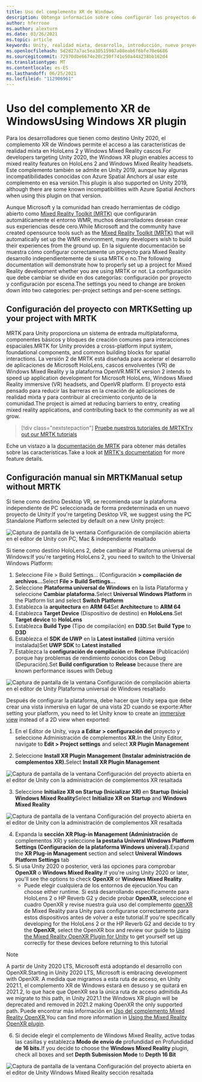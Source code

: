 ```yaml
---
title: Uso del complemento XR de Windows
description: Obtenga información sobre cómo configurar los proyectos de Unity con y sin MRTK mediante la compatibilidad con Windows XR.
author: hferrone
ms.author: alexturn
ms.date: 03/26/2021
ms.topic: article
keywords: Unity, realidad mixta, desarrollo, introducción, nuevo proyecto, Windows Mixed Reality, UWP, XR, rendimiento, heredado, mrtk, windows
ms.openlocfilehash: 5d2d27a7ac5ea30515907a08eab6f6bfe70e6686
ms.sourcegitcommit: 72970dbe6674e28c250f741e50a44a238bb162d4
ms.translationtype: MT
ms.contentlocale: es-ES
ms.lasthandoff: 06/25/2021
ms.locfileid: "112906961"
---
```

# <a name="using-windows-xr-plugin"></a><span data-ttu-id="1ca45-104">Uso del complemento XR de Windows</span><span class="sxs-lookup"><span data-stu-id="1ca45-104">Using Windows XR plugin</span></span>

<span data-ttu-id="1ca45-105">Para los desarrolladores que tienen como destino Unity 2020, el complemento XR de Windows permite el acceso a las características de realidad mixta en HoloLens 2 y Windows Mixed Reality cascos.</span><span class="sxs-lookup"><span data-stu-id="1ca45-105">For developers targeting Unity 2020, the Windows XR plugin enables access to mixed reality features on HoloLens 2 and Windows Mixed Reality headsets.</span></span>  <span data-ttu-id="1ca45-106">Este complemento también se admite en Unity 2019, aunque hay algunas incompatibilidades conocidas con Azure Spatial Anchors al usar este complemento en esa versión.</span><span class="sxs-lookup"><span data-stu-id="1ca45-106">This plugin is also supported on Unity 2019, although there are some known incompatibilities with Azure Spatial Anchors when using this plugin on that version.</span></span>

<span data-ttu-id="1ca45-107">Aunque Microsoft y la comunidad han creado herramientas de código abierto como [Mixed Reality Toolkit (MRTK)](/windows/mixed-reality/mrtk-unity/configuration/usingupm) que configurarán automáticamente el entorno WMR, muchos desarrolladores desean crear sus experiencias desde cero.</span><span class="sxs-lookup"><span data-stu-id="1ca45-107">While Microsoft and the community have created opensource tools such as the [Mixed Reality Toolkit (MRTK)](/windows/mixed-reality/mrtk-unity/configuration/usingupm) that will automatically set up the WMR environment, many developers wish to build their experiences from the ground up.</span></span>  <span data-ttu-id="1ca45-108">En la siguiente documentación se muestra cómo configurar correctamente un proyecto para Mixed Reality desarrollo independientemente de si usa MRTK o no.</span><span class="sxs-lookup"><span data-stu-id="1ca45-108">The following documentation will demonstrate how to properly set up a project for Mixed Reality development whether you are using MRTK or not.</span></span>  <span data-ttu-id="1ca45-109">La configuración que debe cambiar se divide en dos categorías: configuración por proyecto y configuración por escena.</span><span class="sxs-lookup"><span data-stu-id="1ca45-109">The settings you need to change are broken down into two categories: per-project settings and per-scene settings.</span></span>

## <a name="setting-up-your-project-with-mrtk"></a><span data-ttu-id="1ca45-110">Configuración del proyecto con MRTK</span><span class="sxs-lookup"><span data-stu-id="1ca45-110">Setting up your project with MRTK</span></span>

<span data-ttu-id="1ca45-111">MRTK para Unity proporciona un sistema de entrada multiplataforma, componentes básicos y bloques de creación comunes para interacciones espaciales.</span><span class="sxs-lookup"><span data-stu-id="1ca45-111">MRTK for Unity provides a cross-platform input system, foundational components, and common building blocks for spatial interactions.</span></span> <span data-ttu-id="1ca45-112">La versión 2 de MRTK está diseñada para acelerar el desarrollo de aplicaciones de Microsoft HoloLens, cascos envolventes (VR) de Windows Mixed Reality y la plataforma OpenVR.</span><span class="sxs-lookup"><span data-stu-id="1ca45-112">MRTK version 2 intends to speed up application development for Microsoft HoloLens, Windows Mixed Reality immersive (VR) headsets, and OpenVR platform.</span></span> <span data-ttu-id="1ca45-113">El proyecto está pensado para reducir las barreras en la creación de aplicaciones de realidad mixta y para contribuir al crecimiento conjunto de la comunidad.</span><span class="sxs-lookup"><span data-stu-id="1ca45-113">The project is aimed at reducing barriers to entry, creating mixed reality applications, and contributing back to the community as we all grow.</span></span>

> [!div class="nextstepaction"]
> [<span data-ttu-id="1ca45-114">Pruebe nuestros tutoriales de MRTK</span><span class="sxs-lookup"><span data-stu-id="1ca45-114">Try out our MRTK tutorials</span></span>](./tutorials/mr-learning-base-02.md?tabs=winxr)

<span data-ttu-id="1ca45-115">Eche un vistazo a la [documentación de MRTK](/windows/mixed-reality/mrtk-unity) para obtener más detalles sobre las características.</span><span class="sxs-lookup"><span data-stu-id="1ca45-115">Take a look at [MRTK's documentation](/windows/mixed-reality/mrtk-unity) for more feature details.</span></span>

## <a name="manual-setup-without-mrtk"></a><span data-ttu-id="1ca45-116">Configuración manual sin MRTK</span><span class="sxs-lookup"><span data-stu-id="1ca45-116">Manual setup without MRTK</span></span>

<span data-ttu-id="1ca45-117">Si tiene como destino Desktop VR, se recomienda usar la plataforma independiente de PC seleccionada de forma predeterminada en un nuevo proyecto de Unity:</span><span class="sxs-lookup"><span data-stu-id="1ca45-117">If you're targeting Desktop VR, we suggest using the PC Standalone Platform selected by default on a new Unity project:</span></span>

![Captura de pantalla de la ventana Configuración de compilación abierta en el editor de Unity con PC, Mac & independiente resaltado](images/wmr-config-img-3.png)

<span data-ttu-id="1ca45-119">Si tiene como destino HoloLens 2, debe cambiar al Plataforma universal de Windows:</span><span class="sxs-lookup"><span data-stu-id="1ca45-119">If you're targeting HoloLens 2, you need to switch to the Universal Windows Platform:</span></span>

1.  <span data-ttu-id="1ca45-120">Seleccione File > Build Settings... (Configuración **> compilación de archivos...**</span><span class="sxs-lookup"><span data-stu-id="1ca45-120">Select **File > Build Settings...**</span></span>
2.  <span data-ttu-id="1ca45-121">Seleccione **Plataforma universal de Windows** en la lista Plataforma y seleccione **Cambiar plataforma.**</span><span class="sxs-lookup"><span data-stu-id="1ca45-121">Select **Universal Windows Platform** in the Platform list and select **Switch Platform**</span></span>
3.  <span data-ttu-id="1ca45-122">Establezca la **arquitectura** en **ARM 64**</span><span class="sxs-lookup"><span data-stu-id="1ca45-122">Set **Architecture** to **ARM 64**</span></span>
4.  <span data-ttu-id="1ca45-123">Establezca **Target Device** (Dispositivo de destino) en **HoloLens**.</span><span class="sxs-lookup"><span data-stu-id="1ca45-123">Set **Target device** to **HoloLens**</span></span>
5.  <span data-ttu-id="1ca45-124">Establezca **Build Type** (Tipo de compilación) en **D3D**.</span><span class="sxs-lookup"><span data-stu-id="1ca45-124">Set **Build Type** to **D3D**</span></span>
6.  <span data-ttu-id="1ca45-125">Establezca el **SDK de UWP** en la **Latest installed** (última versión instalada)</span><span class="sxs-lookup"><span data-stu-id="1ca45-125">Set **UWP SDK** to **Latest installed**</span></span>
7.  <span data-ttu-id="1ca45-126">Establezca la **configuración de compilación** en **Release** (Publicación) porque hay problemas de rendimiento conocidos con Debug (Depuración).</span><span class="sxs-lookup"><span data-stu-id="1ca45-126">Set **Build configuration** to **Release** because there are known performance issues with Debug</span></span>

![Captura de pantalla de la ventana Configuración de compilación abierta en el editor de Unity Plataforma universal de Windows resaltado](images/wmr-config-img-4.png)

<span data-ttu-id="1ca45-128">Después de configurar la plataforma, debe hacer [](../../design/app-views.md) que Unity sepa que debe crear una vista inmersiva en lugar de una vista 2D cuando se exporte:</span><span class="sxs-lookup"><span data-stu-id="1ca45-128">After setting your platform, you need to let Unity know to create an [immersive view](../../design/app-views.md) instead of a 2D view when exported:</span></span>

1. <span data-ttu-id="1ca45-129">En el Editor de Unity, vaya **a Editar > configuración del** proyecto y seleccione Administración de complementos **XR.**</span><span class="sxs-lookup"><span data-stu-id="1ca45-129">In the Unity Editor, navigate to **Edit > Project settings** and select **XR Plugin Management**</span></span>

2. <span data-ttu-id="1ca45-130">Seleccione **Install XR Plugin Management (Instalar administración de complementos XR).**</span><span class="sxs-lookup"><span data-stu-id="1ca45-130">Select **Install XR Plugin Management**</span></span>

![Captura de pantalla de la ventana Configuración del proyecto abierta en el editor de Unity con la administración de complementos XR resaltada](images/wmr-config-img-5.png)

3. <span data-ttu-id="1ca45-132">Seleccione **Initialize XR on Startup (Inicializar XR)** en **Startup (Inicio) Windows Mixed Reality**</span><span class="sxs-lookup"><span data-stu-id="1ca45-132">Select **Initialize XR on Startup** and **Windows Mixed Reality**</span></span>

![Captura de pantalla de la ventana Configuración del proyecto abierta en el editor de Unity con la administración de complementos XR resaltada](images/wmr-config-img-7.png)

4. <span data-ttu-id="1ca45-134">Expanda la **sección XR Plug-in Management (Administración** de complementos XR) y seleccione **la pestaña Univeral Windows Platform Settings (Configuración de la plataforma Windows univeral).**</span><span class="sxs-lookup"><span data-stu-id="1ca45-134">Expand the **XR Plug-in Management** section and select **Univeral Windows Platform Settings** tab</span></span>
5. <span data-ttu-id="1ca45-135">Si usa Unity 2020 o posterior, verá las opciones para comprobar **OpenXR** o **Windows Mixed Reality**.</span><span class="sxs-lookup"><span data-stu-id="1ca45-135">If you're using Unity 2020 or later, you'll see the options to check **OpenXR** or **Windows Mixed Reality**.</span></span> 
    * <span data-ttu-id="1ca45-136">Puede elegir cualquiera de los entornos de ejecución.</span><span class="sxs-lookup"><span data-stu-id="1ca45-136">You can choose either runtime.</span></span>  <span data-ttu-id="1ca45-137">Si está desarrollando específicamente para HoloLens 2 o HP Reverb G2 y decide probar **OpenXR,** seleccione el cuadro OpenXR y revise nuestra guía uso del complemento [openXR](./xr-project-setup.md) de Mixed Reality para Unity para configurarse correctamente para estos dispositivos antes de volver a este tutorial.</span><span class="sxs-lookup"><span data-stu-id="1ca45-137">If you're specifically developing for the HoloLens 2 or the HP Reverb G2 and decide to try the **OpenXR**, select the OpenXR box and review our guide to [Using the Mixed Reality OpenXR Plugin for Unity](./xr-project-setup.md) to get yourself set up correctly for these devices before returning to this tutorial</span></span>

> [!NOTE]
> <span data-ttu-id="1ca45-138">A partir de Unity 2020 LTS, Microsoft está adoptando el desarrollo con OpenXR.</span><span class="sxs-lookup"><span data-stu-id="1ca45-138">Starting in Unity 2020 LTS, Microsoft is embracing development with OpenXR.</span></span>  <span data-ttu-id="1ca45-139">A medida que migramos a esta ruta de acceso, en Unity 2021.1, el complemento XR de Windows estará en desuso y se quitará en 2021.2, lo que hace que OpenXR sea la única ruta de acceso admitida.</span><span class="sxs-lookup"><span data-stu-id="1ca45-139">As we migrate to this path, in Unity 2021.1 the Windows XR plugin will be deprecated and removed in 2021.2 making OpenXR the only supported path.</span></span> <span data-ttu-id="1ca45-140">Puede encontrar más información en [Uso del complemento Mixed Reality OpenXR.](./xr-project-setup.md)</span><span class="sxs-lookup"><span data-stu-id="1ca45-140">You can find more information in [Using the Mixed Reality OpenXR plugin](./xr-project-setup.md).</span></span>

6. <span data-ttu-id="1ca45-141">Si decide elegir  el complemento de Windows Mixed Reality, active todas las casillas y establezca **Modo de envío de** profundidad en Profundidad **de 16 bits.**</span><span class="sxs-lookup"><span data-stu-id="1ca45-141">If you decide to choose the **Windows Mixed Reality** plugin, check all boxes and set **Depth Submission Mode** to **Depth 16 Bit**</span></span>

![Captura de pantalla de la ventana Configuración del proyecto abierta en el editor de Unity Windows Mixed Reality sección resaltada](images/wmr-config-img-8.png)